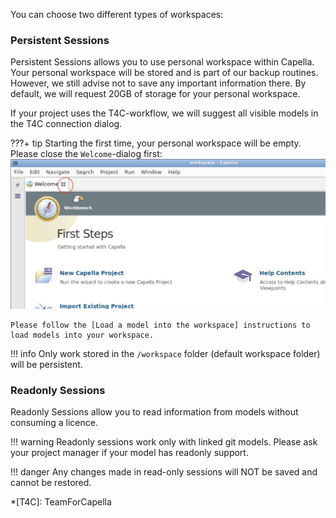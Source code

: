 You can choose two different types of workspaces: 

### Persistent Sessions

Persistent Sessions allows you to use personal workspace within Capella.
Your personal workspace will be stored and is part of our backup routines. 
However, we still advise not to save any important information there. 
By default, we will request 20GB of storage for your personal workspace. 

If your project uses the T4C-workflow, we will suggest all visible models in the T4C connection dialog. 

???+ tip
    Starting the first time, your personal workspace will be empty. 
    Please close the `Welcome`-dialog first: 
    ![Close Welcome dialog](close_welcome_dialog.png)
    
    Please follow the [Load a model into the workspace] instructions to load models into your workspace.
!!! info
    Only work stored in the `/workspace` folder (default workspace folder) will be persistent.

### Readonly Sessions

Readonly Sessions allow you to read information from models without consuming a licence. 

!!! warning
    Readonly sessions work only with linked git models. Please ask your project manager if your model has readonly support.

!!! danger
    Any changes made in read-only sessions will NOT be saved and cannot be restored.

*[T4C]: TeamForCapella